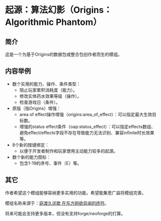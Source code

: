 # 起源：算法幻影（Origins：Algorithmic Phantom）

## 简介

这是一个为基于Origins的数据包或整合包创作者而生的模组。

## 内容举例

- 数个实用的能力、操作、条件类型：
  - 阻止玩家累积消耗度（能力）。
  - 修改实体药水效果等级（操作）。
  - 检查游戏日（条件）。
- 原版（指Origins）增强：
  - area of effect操作增强（origins:area_of_effect）：可以指定最大生效目标数。
  - 增强的status effect条件（oap:status_effect）：可以指定effects数组、避免effect/effects字段不存在导致能力无法识别、兼容infinite时长效果等。
- 8个新的按键绑定：
  - 以便于开发者制作和玩家使用主动能力较多的起源。
- 数个新的能力图标：
  - 包含1-19的序号、事件（E）等。

## 其它

作者希望这个模组能够容纳更多实用的功能，希望能集思广益将模组完善。

模组名称来源于：[庭渡久诧歌 在东方刚欲异闻的终符](https://thbwiki.cc/%E5%BA%AD%E6%B8%A1%E4%B9%85%E4%BE%98%E6%AD%8C)。

将来可能会支持更多版本，但没有支持forge/neoforge的打算。
